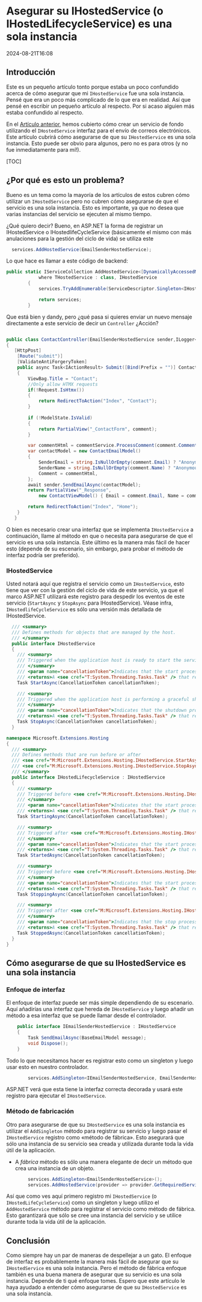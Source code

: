 # Asegurar su IHostedService (o IHostedLifecycleService) es una sola instancia

<!--category-- ASP.NET -->
<datetime class="hidden">2024-08-21T16:08</datetime>

## Introducción

Este es un pequeño artículo tonto porque estaba un poco confundido acerca de cómo asegurar que mi `IHostedService` fue una sola instancia. Pensé que era un poco más complicado de lo que era en realidad. Así que pensé en escribir un pequeño artículo al respecto. Por si acaso alguien más estaba confundido al respecto.

En el [Artículo anterior](/blog/addingasyncsendingforemails), hemos cubierto cómo crear un servicio de fondo utilizando el `IHostedService` interfaz para el envío de correos electrónicos. Este artículo cubrirá cómo asegurarse de que su `IHostedService` es una sola instancia.
Esto puede ser obvio para algunos, pero no es para otros (y no fue inmediatamente para mí!).

[TOC]

## ¿Por qué es esto un problema?

Bueno es un tema como la mayoría de los artículos de estos cubren cómo utilizar un `IHostedService` pero no cubren cómo asegurarse de que el servicio es una sola instancia. Esto es importante, ya que no desea que varias instancias del servicio se ejecuten al mismo tiempo.

¿Qué quiero decir? Bueno, en ASP.NET la forma de registrar un IHostedService o IHostedlifeCycleService (básicamente el mismo con más anulaciones para la gestión del ciclo de vida) se utiliza este

```csharp
  services.AddHostedService(EmailSenderHostedService);
```

Lo que hace es llamar a este código de backend:

```csharp
public static IServiceCollection AddHostedService<[DynamicallyAccessedMembers(DynamicallyAccessedMemberTypes.PublicConstructors)] THostedService>(this IServiceCollection services)
            where THostedService : class, IHostedService
        {
            services.TryAddEnumerable(ServiceDescriptor.Singleton<IHostedService, THostedService>());

            return services;
        }

```

Que está bien y dandy, pero ¿qué pasa si quieres enviar un nuevo mensaje directamente a este servicio de decir un `Controller` ¿Acción?

```csharp

public class ContactController(EmailSenderHostedService sender,ILogger<BaseController> logger) ...
{
   [HttpPost]
    [Route("submit")]
    [ValidateAntiForgeryToken]
    public async Task<IActionResult> Submit([Bind(Prefix = "")] ContactViewModel comment)
    {
        ViewBag.Title = "Contact";
        //Only allow HTMX requests
        if(!Request.IsHtmx())
        {
            return RedirectToAction("Index", "Contact");
        }
      
        if (!ModelState.IsValid)
        {
            return PartialView("_ContactForm", comment);
        }

        var commentHtml = commentService.ProcessComment(comment.Comment);
        var contactModel = new ContactEmailModel()
        {
            SenderEmail = string.IsNullOrEmpty(comment.Email) ? "Anonymous" : comment.Email,
            SenderName = string.IsNullOrEmpty(comment.Name) ? "Anonymous" : comment.Name,
            Comment = commentHtml,
        };
        await sender.SendEmailAsync(contactModel);
        return PartialView("_Response",
            new ContactViewModel() { Email = comment.Email, Name = comment.Name, Comment = commentHtml });

        return RedirectToAction("Index", "Home");
    }
   }
```

O bien es necesario crear una interfaz que se implementa `IHostedService` a continuación, llame al método en que o necesita para asegurarse de que el servicio es una sola instancia. Este último es la manera más fácil de hacer esto (depende de su escenario, sin embargo, para probar el método de interfaz podría ser preferido).

### IHostedService

Usted notará aquí que registra el servicio como un `IHostedService`, esto tiene que ver con la gestión del ciclo de vida de este servicio, ya que el marco ASP.NET utilizará este registro para despedir los eventos de este servicio (`StartAsync` y `StopAsync` para IHostedService). Véase infra, `IHostedlifeCycleService` es sólo una versión más detallada de IHostedService.

```csharp
  /// <summary>
  /// Defines methods for objects that are managed by the host.
  /// </summary>
  public interface IHostedService
  {
    /// <summary>
    /// Triggered when the application host is ready to start the service.
    /// </summary>
    /// <param name="cancellationToken">Indicates that the start process has been aborted.</param>
    /// <returns>A <see cref="T:System.Threading.Tasks.Task" /> that represents the asynchronous Start operation.</returns>
    Task StartAsync(CancellationToken cancellationToken);

    /// <summary>
    /// Triggered when the application host is performing a graceful shutdown.
    /// </summary>
    /// <param name="cancellationToken">Indicates that the shutdown process should no longer be graceful.</param>
    /// <returns>A <see cref="T:System.Threading.Tasks.Task" /> that represents the asynchronous Stop operation.</returns>
    Task StopAsync(CancellationToken cancellationToken);
  }

namespace Microsoft.Extensions.Hosting
{
  /// <summary>
  /// Defines methods that are run before or after
  /// <see cref="M:Microsoft.Extensions.Hosting.IHostedService.StartAsync(System.Threading.CancellationToken)" /> and
  /// <see cref="M:Microsoft.Extensions.Hosting.IHostedService.StopAsync(System.Threading.CancellationToken)" />.
  /// </summary>
  public interface IHostedLifecycleService : IHostedService
  {
    /// <summary>
    /// Triggered before <see cref="M:Microsoft.Extensions.Hosting.IHostedService.StartAsync(System.Threading.CancellationToken)" />.
    /// </summary>
    /// <param name="cancellationToken">Indicates that the start process has been aborted.</param>
    /// <returns>A <see cref="T:System.Threading.Tasks.Task" /> that represents the asynchronous operation.</returns>
    Task StartingAsync(CancellationToken cancellationToken);

    /// <summary>
    /// Triggered after <see cref="M:Microsoft.Extensions.Hosting.IHostedService.StartAsync(System.Threading.CancellationToken)" />.
    /// </summary>
    /// <param name="cancellationToken">Indicates that the start process has been aborted.</param>
    /// <returns>A <see cref="T:System.Threading.Tasks.Task" /> that represents the asynchronous operation.</returns>
    Task StartedAsync(CancellationToken cancellationToken);

    /// <summary>
    /// Triggered before <see cref="M:Microsoft.Extensions.Hosting.IHostedService.StopAsync(System.Threading.CancellationToken)" />.
    /// </summary>
    /// <param name="cancellationToken">Indicates that the start process has been aborted.</param>
    /// <returns>A <see cref="T:System.Threading.Tasks.Task" /> that represents the asynchronous operation.</returns>
    Task StoppingAsync(CancellationToken cancellationToken);

    /// <summary>
    /// Triggered after <see cref="M:Microsoft.Extensions.Hosting.IHostedService.StopAsync(System.Threading.CancellationToken)" />.
    /// </summary>
    /// <param name="cancellationToken">Indicates that the stop process has been aborted.</param>
    /// <returns>A <see cref="T:System.Threading.Tasks.Task" /> that represents the asynchronous operation.</returns>
    Task StoppedAsync(CancellationToken cancellationToken);
  }
}
```

## Cómo asegurarse de que su IHostedService es una sola instancia

### Enfoque de interfaz

El enfoque de interfaz puede ser más simple dependiendo de su escenario. Aquí añadirías una interfaz que hereda de `IHostedService` y luego añadir un método a esa interfaz que se puede llamar desde el controlador.

```csharp
    public interface IEmailSenderHostedService : IHostedService
    {
        Task SendEmailAsync(BaseEmailModel message);
        void Dispose();
    }
```

Todo lo que necesitamos hacer es registrar esto como un singleton y luego usar esto en nuestro controlador.

```csharp
        services.AddSingleton<IEmailSenderHostedService, EmailSenderHostedService>();
```

ASP.NET verá que esta tiene la interfaz correcta decorada y usará este registro para ejecutar el `IHostedService`.

### Método de fabricación

Otro para asegurarse de que su `IHostedService` es una sola instancia es utilizar el `AddSingleton` método para registrar su servicio y luego pasar el `IHostedService` registro como «método de fábrica». Esto asegurará que sólo una instancia de su servicio sea creada y utilizada durante toda la vida útil de la aplicación.

* A *fábrica* método es sólo una manera elegante de decir un método que crea una instancia de un objeto.

```csharp
        services.AddSingleton<EmailSenderHostedService>();
        services.AddHostedService(provider => provider.GetRequiredService<EmailSenderHostedService>());
```

Así que como ves aquí primero registro mi `IHostedService` (o `IHostedLifeCycleService`) como un singleton y luego utilizo el `AddHostedService` método para registrar el servicio como método de fábrica. Esto garantizará que sólo se cree una instancia del servicio y se utilice durante toda la vida útil de la aplicación.

## Conclusión

Como siempre hay un par de maneras de despellejar a un gato. El enfoque de interfaz es probablemente la manera más fácil de asegurar que su `IHostedService` es una sola instancia. Pero el método de fábrica enfoque también es una buena manera de asegurar que su servicio es una sola instancia. Depende de ti qué enfoque tomes. Espero que este artículo le haya ayudado a entender cómo asegurarse de que su `IHostedService` es una sola instancia.